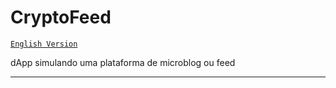 # CryptoFeed

[`English Version`](README.md)

dApp simulando uma plataforma de microblog ou feed

---